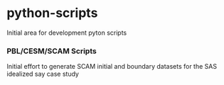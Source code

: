 # python-scripts
Initial area for development pyton scripts
### PBL/CESM/SCAM Scripts
Initial effort to generate SCAM initial and boundary datasets for the SAS idealized say case study

